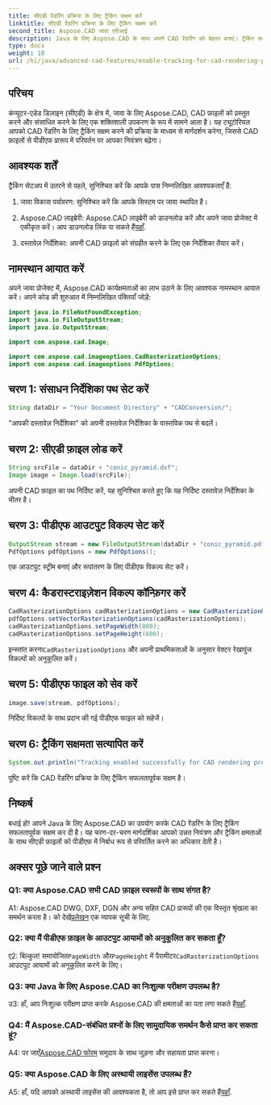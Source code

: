 ```yaml
---
title: सीएडी रेंडरिंग प्रक्रिया के लिए ट्रैकिंग सक्षम करें
linktitle: सीएडी रेंडरिंग प्रक्रिया के लिए ट्रैकिंग सक्षम करें
second_title: Aspose.CAD जावा एपीआई
description: Java के लिए Aspose.CAD के साथ अपने CAD रेंडरिंग को बेहतर बनाएं। ट्रैकिंग सक्षम करने और अपने पीडीएफ रूपांतरण अनुभव को बेहतर बनाने के लिए हमारी चरण-दर-चरण मार्गदर्शिका का पालन करें।
type: docs
weight: 10
url: /hi/java/advanced-cad-features/enable-tracking-for-cad-rendering-process/
---
```

## परिचय

कंप्यूटर-एडेड डिज़ाइन (सीएडी) के क्षेत्र में, जावा के लिए Aspose.CAD, CAD फ़ाइलों को प्रस्तुत करने और संसाधित करने के लिए एक शक्तिशाली उपकरण के रूप में सामने आता है। यह ट्यूटोरियल आपको CAD रेंडरिंग के लिए ट्रैकिंग सक्षम करने की प्रक्रिया के माध्यम से मार्गदर्शन करेगा, जिससे CAD फ़ाइलों से पीडीएफ प्रारूप में परिवर्तन पर आपका नियंत्रण बढ़ेगा।

## आवश्यक शर्तें

ट्रैकिंग सेटअप में उतरने से पहले, सुनिश्चित करें कि आपके पास निम्नलिखित आवश्यकताएँ हैं:

1. जावा विकास पर्यावरण: सुनिश्चित करें कि आपके सिस्टम पर जावा स्थापित है।

2.  Aspose.CAD लाइब्रेरी: Aspose.CAD लाइब्रेरी को डाउनलोड करें और अपने जावा प्रोजेक्ट में एकीकृत करें। आप डाउनलोड लिंक पा सकते हैं[यहाँ](https://releases.aspose.com/cad/java/).

3. दस्तावेज़ निर्देशिका: अपनी CAD फ़ाइलों को संग्रहीत करने के लिए एक निर्देशिका तैयार करें।

## नामस्थान आयात करें

अपने जावा प्रोजेक्ट में, Aspose.CAD कार्यक्षमताओं का लाभ उठाने के लिए आवश्यक नामस्थान आयात करें। अपने कोड की शुरुआत में निम्नलिखित पंक्तियाँ जोड़ें:

```java
import java.io.FileNotFoundException;
import java.io.FileOutputStream;
import java.io.OutputStream;

import com.aspose.cad.Image;

import com.aspose.cad.imageoptions.CadRasterizationOptions;
import com.aspose.cad.imageoptions.PdfOptions;
```

## चरण 1: संसाधन निर्देशिका पथ सेट करें

```java
String dataDir = "Your Document Directory" + "CADConversion/";
```

"आपकी दस्तावेज़ निर्देशिका" को अपनी दस्तावेज़ निर्देशिका के वास्तविक पथ से बदलें।

## चरण 2: सीएडी फ़ाइल लोड करें

```java
String srcFile = dataDir + "conic_pyramid.dxf";
Image image = Image.load(srcFile);
```

अपनी CAD फ़ाइल का पथ निर्दिष्ट करें, यह सुनिश्चित करते हुए कि यह निर्दिष्ट दस्तावेज़ निर्देशिका के भीतर है।

## चरण 3: पीडीएफ आउटपुट विकल्प सेट करें

```java
OutputStream stream = new FileOutputStream(dataDir + "conic_pyramid.pdf");
PdfOptions pdfOptions = new PdfOptions();
```

एक आउटपुट स्ट्रीम बनाएं और रूपांतरण के लिए पीडीएफ विकल्प सेट करें।

## चरण 4: कैडरास्टराइज़ेशन विकल्प कॉन्फ़िगर करें

```java
CadRasterizationOptions cadRasterizationOptions = new CadRasterizationOptions();
pdfOptions.setVectorRasterizationOptions(cadRasterizationOptions);
cadRasterizationOptions.setPageWidth(800);
cadRasterizationOptions.setPageHeight(600);
```

 इन्स्तांत करना`CadRasterizationOptions` और अपनी प्राथमिकताओं के अनुसार वेक्टर रेखापुंज विकल्पों को अनुकूलित करें।

## चरण 5: पीडीएफ फाइल को सेव करें

```java
image.save(stream, pdfOptions);
```

निर्दिष्ट विकल्पों के साथ प्रदान की गई पीडीएफ फाइल को सहेजें।

## चरण 6: ट्रैकिंग सक्षमता सत्यापित करें

```java
System.out.println("Tracking enabled successfully for CAD rendering process.");
```

पुष्टि करें कि CAD रेंडरिंग प्रक्रिया के लिए ट्रैकिंग सफलतापूर्वक सक्षम है।

## निष्कर्ष

बधाई हो! आपने Java के लिए Aspose.CAD का उपयोग करके CAD रेंडरिंग के लिए ट्रैकिंग सफलतापूर्वक सक्षम कर दी है। यह चरण-दर-चरण मार्गदर्शिका आपको उन्नत नियंत्रण और ट्रैकिंग क्षमताओं के साथ सीएडी फ़ाइलों को पीडीएफ में निर्बाध रूप से परिवर्तित करने का अधिकार देती है।

## अक्सर पूछे जाने वाले प्रश्न

### Q1: क्या Aspose.CAD सभी CAD फ़ाइल स्वरूपों के साथ संगत है?

A1: Aspose.CAD DWG, DXF, DGN और अन्य सहित CAD प्रारूपों की एक विस्तृत श्रृंखला का समर्थन करता है। को देखें[प्रलेखन](https://reference.aspose.com/cad/java/) एक व्यापक सूची के लिए.

### Q2: क्या मैं पीडीएफ फ़ाइल के आउटपुट आयामों को अनुकूलित कर सकता हूँ?

 ए2: बिल्कुल! समायोजित`PageWidth` और`PageHeight` में पैरामीटर`CadRasterizationOptions` आउटपुट आयामों को अनुकूलित करने के लिए।

### Q3: क्या Java के लिए Aspose.CAD का निःशुल्क परीक्षण उपलब्ध है?

 उ3: हाँ, आप निःशुल्क परीक्षण प्राप्त करके Aspose.CAD की क्षमताओं का पता लगा सकते हैं[यहाँ](https://releases.aspose.com/).

### Q4: मैं Aspose.CAD-संबंधित प्रश्नों के लिए सामुदायिक समर्थन कैसे प्राप्त कर सकता हूं?

 A4: पर जाएँ[Aspose.CAD फोरम](https://forum.aspose.com/c/cad/19) समुदाय के साथ जुड़ना और सहायता प्राप्त करना।

### Q5: क्या Aspose.CAD के लिए अस्थायी लाइसेंस उपलब्ध हैं?

 A5: हाँ, यदि आपको अस्थायी लाइसेंस की आवश्यकता है, तो आप इसे प्राप्त कर सकते हैं[यहाँ](https://purchase.aspose.com/temporary-license/).